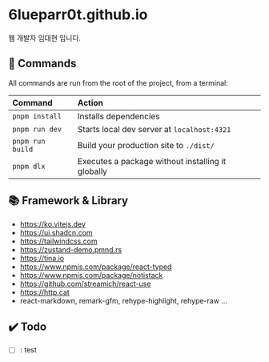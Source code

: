 # 6lueparr0t.github.io

웹 개발자 임대현 입니다.

## 🧞 Commands

All commands are run from the root of the project, from a terminal:

| Command                   | Action                                            |
| :------------------------ | :------------------------------------------------ |
| `pnpm install`            | Installs dependencies                             |
| `pnpm run dev`            | Starts local dev server at `localhost:4321`       |
| `pnpm run build`          | Build your production site to `./dist/`           |
| `pnpm dlx`                | Executes a package without installing it globally |

## 📚 Framework & Library

- https://ko.vitejs.dev
- https://ui.shadcn.com
- https://tailwindcss.com
- https://zustand-demo.pmnd.rs
- https://tina.io
- https://www.npmjs.com/package/react-typed
- https://www.npmjs.com/package/notistack
- https://github.com/streamich/react-use
- https://http.cat
- react-markdown, remark-gfm, rehype-highlight, rehype-raw ...

## ✔️ Todo

- [ ] : test
